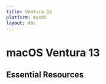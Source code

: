 ```yaml
---
title: Ventura 13
platform: macOS
layout: doc
---
```


<script setup>
import LatestFeatures from '../.vitepress/theme/components/LatestFeatures.vue'
import SecurityInfo from '../.vitepress/theme/components/SecurityInfo.vue'
import LinksComponent from '../.vitepress/theme/components/LinksComponent.vue'
import linksData from '@v1/essential_links.json'
</script>

# macOS Ventura 13

<LatestFeatures 
  title="Ventura 13" 
  platform="macOS"
  dataPath="/v1/macos_data_feed.json" 
  linksData="/v1/essential_links.json"
/>

<SecurityInfo 
  title="Ventura 13" 
  platform="macOS"
  dataPath="/v1/macos_data_feed.json"
/>

## Essential Resources

<LinksComponent
  title="Ventura 13"
  platform="macOS"
  :linksData="linksData"
/>